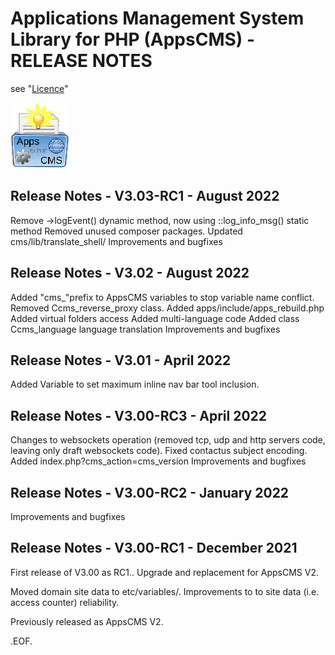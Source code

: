 Applications Management System Library for PHP (AppsCMS) - RELEASE NOTES
========================================================================
see "[Licence](index.php?cms_action=cms_text_view&uri=cms%2FLICENCE.txt)"
<!-- SVN Build: $Id: ReleaseNotes.md 2764 2022-08-27 01:45:07Z robert0609 $ -->

![AppsCMS Logo](cms/images/AppsCMS_logo_small.gif)

Release Notes - V3.03-RC1 - August 2022
------------------------------------------
Remove ->logEvent() dynamic method, now using ::log_info_msg() static method
Removed unused composer packages.
Updated cms/lib/translate_shell/
Improvements and bugfixes

Release Notes - V3.02 - August 2022
----------------------------------
Added "cms_"prefix to AppsCMS variables to stop variable name conflict.
Removed Ccms_reverse_proxy class.
Added apps/include/apps_rebuild.php
Added virtual folders access
Added multi-language code
Added class Ccms_language language translation
Improvements and bugfixes

Release Notes - V3.01 - April 2022
----------------------------------
Added Variable to set maximum inline nav bar tool inclusion.

Release Notes - V3.00-RC3 - April 2022
------------------------------------------
Changes to websockets operation (removed tcp, udp and http servers code, leaving only draft websockets code).
Fixed contactus subject encoding.
Added index.php?cms_action=cms_version
Improvements and bugfixes

Release Notes - V3.00-RC2 - January 2022
-----------------------------------------
Improvements and bugfixes

Release Notes - V3.00-RC1 - December 2021
-----------------------------------------
First release of V3.00 as RC1..
Upgrade and replacement for AppsCMS V2.

Moved domain site data to etc/variables/.
Improvements to to site data (i.e. access counter) reliability.

Previously released as AppsCMS V2.

.EOF.
